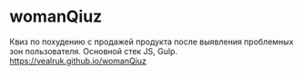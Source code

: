 # womanQiuz
Квиз по похудению с продажей продукта после выявления проблемных зон пользователя.
Основной стек JS, Gulp.
https://vealruk.github.io/womanQiuz
